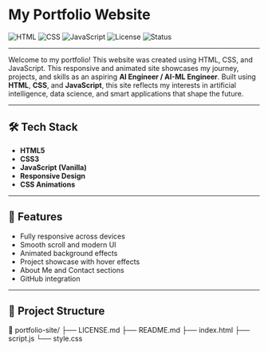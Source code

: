 # My Portfolio Website

![HTML](https://img.shields.io/badge/HTML5-E34F26?logo=html5&logoColor=white)
![CSS](https://img.shields.io/badge/CSS3-1572B6?logo=css3&logoColor=white)
![JavaScript](https://img.shields.io/badge/JavaScript-F7DF1E?logo=javascript&logoColor=black)
![License](https://img.shields.io/badge/License-MIT-green.svg)
![Status](https://img.shields.io/badge/Status-Active-brightgreen)

---

Welcome to my portfolio! This website was created using HTML, CSS, and JavaScript.
This responsive and animated site showcases my journey, projects, and skills as an aspiring **AI Engineer / AI-ML Engineer**. Built using **HTML**, **CSS**, and **JavaScript**, this site reflects my interests in artificial intelligence, data science, and smart applications that shape the future.
 
---

## 🛠️ Tech Stack
- **HTML5**
- **CSS3**
- **JavaScript (Vanilla)**
- **Responsive Design**
- **CSS Animations**

---

## 🎯 Features
- Fully responsive across devices
- Smooth scroll and modern UI
- Animated background effects
- Project showcase with hover effects
- About Me and Contact sections
- GitHub integration

---

## 📂 Project Structure
📁 portfolio-site/ 
├── LICENSE.md
├── README.md
├── index.html 
├── script.js
└── style.css

